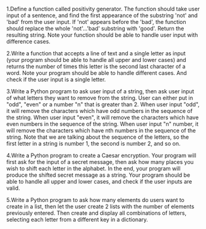 1.Define a function called positivity generator. The function should take user input of a sentence, and find the first appearance of the substring 'not' and 
'bad' from the user input. If 'not' appears before the 'bad', the function should replace the whole 'not'...'bad' substring with 'good'. Return the resulting 
string. Note your function should be able to handle user input with difference cases.

2.Write a function that accepts a line of text and a single letter as input (your program should be able to handle all upper and lower cases) and returns the 
number of times this letter is the second last character of a word. Note your program should be able to handle different cases. And check if the user input 
is a single letter.

3.Write a Python program to ask user input of a string, then ask user input of what letters they want to remove from the string. User can either put in "odd",
"even" or a number "n" that is greater than 2. When user input "odd", it will remove the characters which have odd numbers in the sequence of the string. 
When user input "even", it will remove the characters which have even numbers in the sequence of the string. When user input "n" number, it will remove the 
characters which have nth numbers in the sequence of the string. Note that we are talking about the sequence of the letters, so the first letter in a string 
is number 1, the second is number 2, and so on.

4.Write a Python program to create a Caesar encryption. Your program will first ask for the input of a secret message, then ask how many places you wish to 
shift each letter in the alphabet. In the end, your program will produce the shifted secret message as a string. Your program should be able to handle all 
upper and lower cases, and check if the user inputs are valid.

5.Write a Python program to ask how many elements do users want to create in a list, then let the user create 2 lists with the number of elements previously 
entered. Then create and display all combinations of letters, selecting each letter from a different key in a dictionary.
